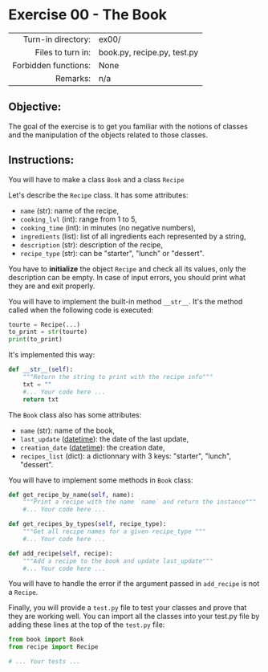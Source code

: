 # Exercise 00 - The Book

|                         |                               |
| -----------------------:| ----------------------------- |
|   Turn-in directory:    |  ex00/                        |
|   Files to turn in:     |  book.py, recipe.py, test.py  |
|   Forbidden functions:  |  None                         |
|   Remarks:              |  n/a                          |

## Objective:
The goal of the exercise is to get you familiar with the notions of
classes and the manipulation of the objects related to those classes.

## Instructions:

You will have to make a class `Book` and a class `Recipe`

Let's describe the `Recipe` class.
It has some attributes:
* `name` (str): name of the recipe,
* `cooking_lvl` (int): range from 1 to 5,
* `cooking_time` (int): in minutes (no negative numbers),
* `ingredients` (list): list of all ingredients each represented by a string,
* `description` (str): description of the recipe,
* `recipe_type` (str): can be "starter", "lunch" or "dessert".

You have to **initialize** the object `Recipe` and check all its values, only the description can be empty.
In case of input errors, you should print what they are and exit properly.

You will have to implement the built-in method `__str__`.
It's the method called when the following code is executed:

```py
tourte = Recipe(...)
to_print = str(tourte)
print(to_print)
```

It's implemented this way:

```py
def __str__(self):
    """Return the string to print with the recipe info"""
    txt = ""
    #... Your code here ...
    return txt
```

The `Book` class also has some attributes:
* `name` (str): name of the book,
* `last_update` ([datetime](https://docs.python.org/3/library/datetime.html)): the date of the last update,
* `creation_date` ([datetime](https://docs.python.org/3/library/datetime.html)): the creation date,
* `recipes_list` (dict): a dictionnary with 3 keys: "starter", "lunch", "dessert".

You will have to implement some methods in `Book` class:

```py
def get_recipe_by_name(self, name):
    """Print a recipe with the name `name` and return the instance"""
    #... Your code here ...

def get_recipes_by_types(self, recipe_type):
    """Get all recipe names for a given recipe_type """
    #... Your code here ...

def add_recipe(self, recipe):
    """Add a recipe to the book and update last_update"""
    #... Your code here ...
```
You will have to handle the error if the argument passed in `add_recipe` is not a `Recipe`.


Finally, you will provide a `test.py` file to test your classes and prove that they are working well.
You can import all the classes into your test.py file by adding these lines at the top of the `test.py` file:

```py
from book import Book
from recipe import Recipe

# ... Your tests ...
```